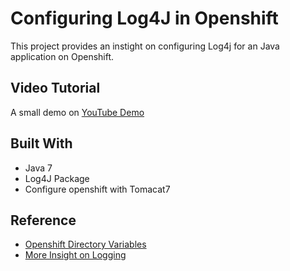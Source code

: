 # Configuring Log4J in Openshift

This project provides an instight on configuring Log4j for an Java application on Openshift.

## Video Tutorial

A small demo on [YouTube Demo](https://youtu.be/_bDLfmOeOO0)

## Built With

* Java 7
* Log4J Package
* Configure openshift with Tomacat7

## Reference

* [Openshift Directory Variables](https://developers.openshift.com/managing-your-applications/environment-variables.html#directory-variables)
* [More Insight on Logging](http://middlewaremagic.com/jboss/?p=2065)
